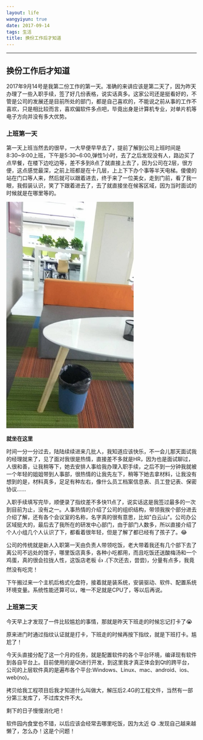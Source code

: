 ```yaml
---
layout: life
wangyiyun: true
date: 2017-09-14
tags: 生活
title: 换份工作后才知道
---
```


*************


## 换份工作后才知道

2017年9月14号是我第二份工作的第一天。准确的来讲应该是第二天了，因为昨天办理了一些入职手续，签了好几份表格，说实话真多。这家公司还是挺看好的，不管是公司的发展还是目前所处的部门，都是自己喜欢的，不能说之前从事的工作不喜欢，只是相比较而言，喜欢偏软件多点吧，毕竟出身是计算机专业，对单片机等电子方向并没有多大优势。

### 上班第一天
第一天上班当然去的很早，一大早便早早去了，提前了解到公司上班时间是8:30~9:00上班，下午是5:30~6:00,弹性1小时，去了之后发现没有人，路边买了点早餐，在楼下边吃边等，差不多到8点了就直接上去了，因为公司在2层，很方便，这点感觉最深，之前上班都是在十几层，上上下下办个事等半天电梯。傻傻的站在门口等人来，然后就可以跟着进去，终于来了一位美女，走到门前，看了我一眼，我假装认识，笑了下跟着进去了，去了就直接坐在候客区域，因为当时面试的时候就是在哪里等的。

![](res/img/life/2017res/2017-09-13.jpg)

**就坐在这里**


时间一分一分过去，陆陆续续进来几批人，我知道应该快乐，不一会儿那天面试我的经理就来了，见了面对我很是热情，直接差不多就是HR，因为也是面试聊过，人很和善，让我稍等下，她去安排人事给我办理入职手续，之后不到一分钟我就被一个年轻的姐姐带到人事部，很热情的让我先左下，稍等下她去拿材料，让我没有想到的是，材料真多，足足有种左右，像什么员工档案信息表、员工登记表、保密协议……

入职手续填写完毕，顺便录了指纹差不多快11点了，说实话这是我签过最多的一次到目前为止，没有之一。人事热情的介绍了公司的组织结构，带领我挨个部分进去介绍了解，还有各个会议室的名称，名字真的很有意思，比如"白云山"。公司办公区域挺大的，最后去了我所在的研发中心部门，由于部门人数多，所以直接介绍了个人小组几个人认识了下，都看着很年轻，但是了解了都已经有了孩子了。:joy:

公司的传统就是新人入职第一天由负责人带领吃饭，老大带着我还有几个部下去了离公司不远处的馆子，哪里饭店真多，各种小吃都用，而且吃饭还送酸梅汤和一个鸡蛋，真的很会拉拢人性，这饭店老板 :thumbsup: .(下次还去，尝尝)，分量有点多，我竟然没有吃完！


下午搬过来一个主机后格式化盘符，接着就是装系统，安装驱动、软件、配置系统环境变量。系统性能还算可以，唯一不足就是CPU了，等以后再说。

### 上班第二天

今天早上才发现了一件比较尴尬的事情，那就是昨天下班走的时候忘记打卡了:sob:

原来进门时通过指纹认证就是打卡，下班走的时候再按下指纹，就是下班打卡。尴尬了！

今天头直接分配了这一个月的任务，就是配置软件的各个平台环境，编译现有软件到各自平台上。目前使用的是Qt进行开发，到这里我才真正体会到Qt的跨平台，公司的上层软件真的是遍布各个平台:Windows、Linux、mac、android、ios、web(no)。

拷贝给我工程项目后我才知道什么叫做大，解压后2.4G的工程文件，当然有一部分第三发库了，不过库文件不大。

剩下的日子慢慢消化吧！

软件园内食堂也不错，以后应该会经常去哪里吃饭，因为太近 :yum:  .发现自己越来越懒了，怎么办！这是个问题！

